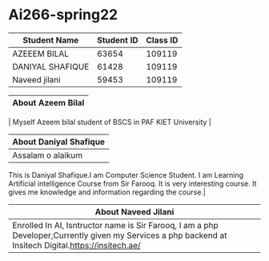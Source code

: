 # Ai266-spring22
| Student Name | Student ID | Class ID |
| -------------| -----------| ---------|
| AZEEEM BILAL | 63654      | 109119   |
| DANIYAL SHAFIQUE | 61428 | 109119 |
| Naveed jilani | 59453 | 109119 |

| About Azeem Bilal   |
| --------  |

| Myself Azeem bilal student of BSCS in PAF KIET University |


| About Daniyal Shafique| 
|--------|
|Assalam o alaikum
This is Daniyal Shafique.I am Computer Science Student.
I am Learning Artificial intelligence Course from Sir Farooq.
It is very interesting course. It gives me knowledge and information regarding the course.|

| About Naveed Jilani| 
|--------|
|Enrolled In AI, Isntructor name is Sir Farooq, I am a php Developer,Currently given my Services a php backend at Insitech Digital.https://insitech.ae/ |
